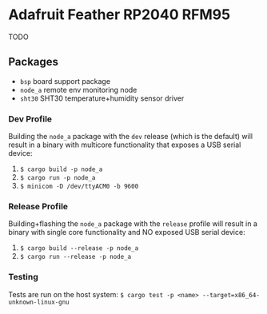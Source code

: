 # Adafruit Feather RP2040 RFM95
TODO

## Packages
* `bsp`    board support package
* `node_a` remote env monitoring node
* `sht30`  SHT30 temperature+humidity sensor driver

### Dev Profile
Building the `node_a` package with the `dev` release (which is the default) will result in a binary with multicore
functionality that exposes a USB serial device:
1. `$ cargo build -p node_a`
2. `$ cargo run -p node_a`
3. `$ minicom -D /dev/ttyACM0 -b 9600`

### Release Profile
Building+flashing the `node_a` package with the `release` profile will result in a binary with single core functionality
and NO exposed USB serial device:
1. `$ cargo build --release -p node_a`
2. `$ cargo run --release -p node_a`

### Testing
Tests are run on the host system:
`$ cargo test -p <name> --target=x86_64-unknown-linux-gnu`